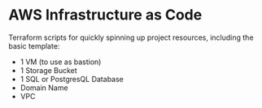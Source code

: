 # AWS Infrastructure as Code

Terraform scripts for quickly spinning up project resources, including the basic template:

* 1 VM (to use as bastion)
* 1 Storage Bucket
* 1 SQL or PostgresQL Database
* Domain Name
* VPC
